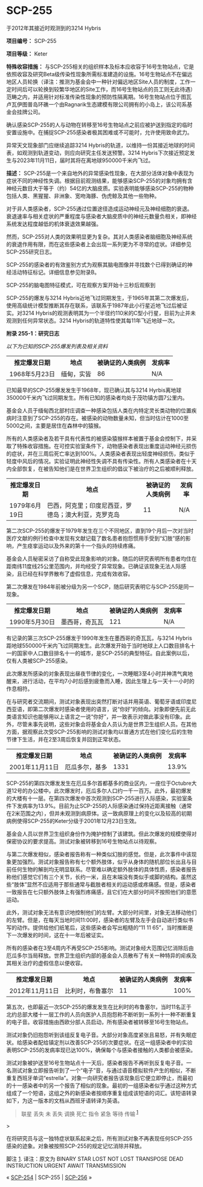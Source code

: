 # SCP-255
                        




于2012年其接近时观测到的3214 Hybris



**项目编号：** SCP-255

**项目等级：** Keter

**特殊收容措施：** 与SCP-255相关的组织样本及标本应收容于16号生物站点，它是依照收容及研究Beta级传染性现象所需标准建造的设施。16号生物站点不在偏远地区人员轮换（译注：推测为基金会中一种针对偏远地区Site人员的制度，工作一定时间后可以轮换到较繁华地区的Site工作，而16号生物站点的员工则无此待遇）范畴之内，并适用针对标准传染性现象的预防性隔离期。16号生物站点位于图瓦卢瓦伊图普岛环礁一个由Ragnarik生态建模有限公司拥有的小岛上，该公司系基金会挂牌公司。

确认感染SCP-255的人与动物在转移至16号生物站点之前应被护送到指定的临时安置设施中。在捕捉SCP-255感染者极其困难或不可能时，允许使用致命武力。

异常天文现象部门应继续追踪3214 Hybris的轨道，以维持一份其接近地球的时间表，如观测到轨道变动，则应向研究主任发送预警。3214 Hybris下次接近预定发生与2023年11月11日，届时其将在离地球950000千米内飞过。

**描述：** SCP-255是一个来自地外的异常感染性现象，在大部分活体对象中表现为症状不同的神经性失调。根据目前观测结果，能够感染SCP-255的对象均拥有含神经元数目大于等于（约）54亿的大脑皮质。实验表明能够感染SCP-255的物种包括人类、黑猩猩、非洲象、宽吻海豚、伪虎鲸及其他一些物种。

对于非人类感染者，SCP-255通过位置途径造成运动神经元及神经细胞的衰退。衰退速率与相关症状的严重程度与感染者大脑皮质中的神经元数量负相关，即神经系统发达程度越低的机体衰退效果越强。

然而，SCP-255对人类的效果明显更为复杂。其对人类感染者脑细胞及神经系统的衰退作用有限，而在这些感染者上会出现一系列更为不寻常的症状。详细参见SCP-255研究日志。

SCP-255的感染者的有效鉴别方式为观察其脑电图像并寻找数个已得到确证的神经活动特征标记。详细信息参见附录B。



SCP-255的脑电图特征模式，可在观察方案开始十三秒后观察到



SCP-255的爆发与3214 Hybris近地飞过同期发生，于1965年其第二次爆发后，使用高级统计模型推断其存在联系，该联系于1987年此小行星近地飞过后被证实。对3214 Hybris的观测表明其为一个半径约110米的C型小行星，目前为止并未观测到任何异常状态。3214 Hybris的轨道特性使其每11年飞近地球一次。

**附录 255-1：研究日志** 

*以下为已知的SCP-255爆发列表及相关资料* 

<table class='wiki-content-table'>
 <tr>
  <th colspan='1' rowspan='1'>&#25512;&#23450;&#29190;&#21457;&#26085;&#26399;</th>
  <th colspan='1' rowspan='1'>&#22320;&#28857;</th>
  <th colspan='1' rowspan='1'>&#34987;&#30830;&#35777;&#30340;&#20154;&#31867;&#30149;&#20363;</th>
  <th colspan='1' rowspan='1'>&#21457;&#30149;&#29575;</th>
 </tr>
 <tr>
  <td colspan='1' rowspan='1'>1968&#24180;5&#26376;23&#26085;</td>
  <td colspan='1' rowspan='1'>&#32517;&#30008;&#65292;&#23454;&#30342;</td>
  <td colspan='1' rowspan='1'>86</td>
  <td colspan='1' rowspan='1'>N/A</td>
 </tr>
</table>
已知最早的SCP-255爆发发生于1968年，现已确认其与3214 Hyrbis离地球350000千米内飞过同期发生。所有已知的感染者均处于茂叻镇方圆7公里内。

基金会人员于缅甸西北部村庄调查一种感染包括人类在内特定灵长类动物的位置疾病时注意到了SCP-255的存在。被感染的动物数量未知，但当时估计在1000至5000之间，主要是居住在森林中的猿猴。

所有的人类感染者及若干具有代表性的被感染猿猴样本被置于基金会控制下，并采取了特殊收容措施。在可控实验室条件下，动物感染者表现出重度运动神经元损伤的症状，并在三周后死亡率达到100%。人类感染者表现出轻度神经损伤，类似于轻度中风后的情况。实验证明此神经性失调不具有传染性。所有人类感染者在十天内全部恢复，在被告知他们是在世界卫生组织的倡议下被治疗的之后被顺利释放。

<table class='wiki-content-table'>
 <tr>
  <th colspan='1' rowspan='1'>&#25512;&#23450;&#29190;&#21457;&#26085;&#26399;</th>
  <th colspan='1' rowspan='1'>&#22320;&#28857;</th>
  <th colspan='1' rowspan='1'>&#34987;&#30830;&#35777;&#30340;&#20154;&#31867;&#30149;&#20363;</th>
  <th colspan='1' rowspan='1'>&#21457;&#30149;&#29575;</th>
 </tr>
 <tr>
  <td colspan='1' rowspan='1'>1979&#24180;6&#26376;19&#26085;</td>
  <td colspan='1' rowspan='1'>&#24052;&#35199;&#65292;&#38463;&#20811;&#37324;&#65307;&#21360;&#24230;&#23612;&#35199;&#20122;&#65292;&#32599;&#24503;&#23707;&#65307;&#28595;&#22823;&#21033;&#20122;&#65292;&#20811;&#32599;&#20811;&#23707;</td>
  <td colspan='1' rowspan='1'>11</td>
  <td colspan='1' rowspan='1'>N/A</td>
 </tr>
</table>
第二次SCP-255的爆发于1979年发生在三个不同地区，直到19个月后一次对当时医疗文献的例行检查中发现有文献记载了数名患者抱怨惯用手受到“幻肢”感的影响，产生痉挛运动以及外来的第十一个指头的持续疼痛。

基金会人员秘密采访了自称受此现象影响的对象。随后的研究表明所有患者均住在距南纬11度线25公里范围内，并均经受了异常现象。已确证该现象无法人际感染，且已经在科学界散布了虚假信息，完成有效收容。

第二次爆发在1984年前被分级为另一个SCP，随后研究表明它与SCP-255是同一现象。

<table class='wiki-content-table'>
 <tr>
  <th colspan='1' rowspan='1'>&#25512;&#23450;&#29190;&#21457;&#26085;&#26399;</th>
  <th colspan='1' rowspan='1'>&#22320;&#28857;</th>
  <th colspan='1' rowspan='1'>&#34987;&#30830;&#35777;&#30340;&#20154;&#31867;&#30149;&#20363;</th>
  <th colspan='1' rowspan='1'>&#21457;&#30149;&#29575;</th>
 </tr>
 <tr>
  <td colspan='1' rowspan='1'>1990&#24180;5&#26376;30&#26085;</td>
  <td colspan='1' rowspan='1'>&#22696;&#35199;&#21733;&#65292;&#22855;&#29926;&#29926;</td>
  <td colspan='1' rowspan='1'>121</td>
  <td colspan='1' rowspan='1'>N/A</td>
 </tr>
</table>
有记录的第三次SCP-255爆发于1990年发生在墨西哥的奇瓦瓦，与3214 Hybris距地球550000千米内飞过同期发生。此次爆发开始于当时地球上人口数目排名十一的国家中人口数目排名十一的城市，是SCP-255的典型特征。自此案例以后，仅有人类被SCP-255感染。

此次爆发所感染的对象表现出昼夜节律的变化，一次睡眠3至4小时并神清气爽地醒来，进行活动，在平均7小时后感到疲惫而入睡，因此生理上与一天十一小时的作息相符。

在与研究者交流期间，测试对象表现出突然打断对话并用英语、葡萄牙语或印度尼西亚语，即第二次爆发时感染者使用的语言，说“你好”的倾向。对象即便先前无此类语言知识也能够用以上语言之一说“你好”，并一致表示对做此事没有印象。此外，尽管未事先说明，这些对象会将基金会人员认为是世界卫生组织人员。在其他方面，据观察此次受SCP-255影响的测试对象均以普通方式在他们变化后的生物节律下生活，并在2至3周后恢复并回到正常状态。

<table class='wiki-content-table'>
 <tr>
  <th colspan='1' rowspan='1'>&#25512;&#23450;&#29190;&#21457;&#26085;&#26399;</th>
  <th colspan='1' rowspan='1'>&#22320;&#28857;</th>
  <th colspan='1' rowspan='1'>&#34987;&#30830;&#35777;&#30340;&#20154;&#31867;&#30149;&#20363;</th>
  <th colspan='1' rowspan='1'>&#21457;&#30149;&#29575;</th>
 </tr>
 <tr>
  <td colspan='1' rowspan='1'>2001&#24180;11&#26376;11&#26085;</td>
  <td colspan='1' rowspan='1'>&#21380;&#29916;&#22810;&#23572;&#65292;&#22522;&#22810;</td>
  <td colspan='1' rowspan='1'>1331</td>
  <td colspan='1' rowspan='1'>13.9%</td>
 </tr>
</table>
SCP-255的第四次爆发发生在厄瓜多尔首都基多的商业区内，一座位于Octubre大道12号的办公楼中。此次爆发时，厄瓜多尔人口约一千一百万。此外，最初爆发的大楼有十一层。在第四次爆发中首次观测到SCP-255进行人际感染，实验室条件下发病率为13.9%。目前为止SCP-255的人际感染通过保持近距离接触（通常在2米范围之内），但并未观测到病原体。这一致病原理上的变化以及较高的初期病例使得SCP-255的Keter分级于2001年12月23日生效。

基金会人员以世界卫生组织身份作为掩护控制了该建筑。但此次爆发的规模使得对保密协议的要求提高。测试对象被转移到16号生物站点以待观察。

与第二次爆发相似，感染者报告称有一种类似幻肢的感觉。但是，此次事件中该现象更加强烈。测试对象报告称有七个额外肢体，似乎从身体的随机部位长出且与目前任何生物的解剖均无明显联系。尽管难以确定额外肢体的具体性质，感染者报告称他们感觉它们有三个关节，长约一米，且在末端没有类似手或脚的结构。虽然这些“肢体”显然不应适用于那些通常与截肢者相关的运动感或疼痛感。但是，感染者一致报告在七只额外肢体上有强烈疼痛感，且它们在大部分时间不按照他们的意愿运动。

此外，测试对象无法有意识地控制他们的左臂。大部分时间里，对象无法移动他们的左臂。但是，在每天当地时间11:00时，感染者的左臂及左手会自动进行类似书写的动作。提供给他们纸笔后，这些感染者会写出粗糙的“11 11 65”，当时推断是下一次爆发的时间，这在十一年后被证实。

所有的感染者在3至4周内不再受SCP-255影响。测试对象经大范围记忆消除后由厄瓜多尔当局释放。世界卫生组织内部的基金会人员散布了有关一种特异的疟疾及其相关治疗的虚假信息以便收容。

<table class='wiki-content-table'>
 <tr>
  <th colspan='1' rowspan='1'>&#25512;&#23450;&#29190;&#21457;&#26085;&#26399;</th>
  <th colspan='1' rowspan='1'>&#22320;&#28857;</th>
  <th colspan='1' rowspan='1'>&#34987;&#30830;&#35777;&#30340;&#20154;&#31867;&#30149;&#20363;</th>
  <th colspan='1' rowspan='1'>&#21457;&#30149;&#29575;</th>
 </tr>
 <tr>
  <td colspan='1' rowspan='1'>2012&#24180;11&#26376;11&#26085;</td>
  <td colspan='1' rowspan='1'>&#27604;&#21033;&#26102;&#65292;&#24067;&#40065;&#22622;&#23572;</td>
  <td colspan='1' rowspan='1'>11</td>
  <td colspan='1' rowspan='1'>100%</td>
 </tr>
</table>
第五次，也即最近一次SCP-255的爆发发生在比利时的布鲁塞尔，当时11名正于北约总部大楼十一层工作的人员向医护人员抱怨称不断听到一系列十一种不断重复的电子音。收容措施由西欧分部人员启动，所有感染者被转移至16号生物站点。

测试对象仍旧抱怨听到该组反复电子音。大部分对象高度紧张且易怒，并有失眠症状。给感染者配给镇定剂以改善SCP-255的次要症状。在这一组感染者中的实验表明SCP-255的发病率现已达100%，确保每个与感染者接触的人类都会被感染。

测试对象被护送至16号生物站点十一天后，感染者报告不再听到反复电子音。一名测试对象立即报告听到了一个“电子”音，与通过语音模拟软件产生的相似，不断重复西班牙单词“estrella”。对象一向研究者报告该现象后它便立即停止，而最初的十一感染者中的另一个报告了相似的现象。最初的一组感染者似乎通过这种方式组成了一个短语，这组之外的新感染者按顺序重复组成该短语的词汇。该短语转录如下，为这一版本的文档从西班牙语转译为英语。


> 联星 丢失 未 丢失 调换 死亡 指令 紧急 等待 传输<sup class='footnoteref'>
 <a shape='rect' class='footnoteref' id='footnoteref-1' href='javascript:;' onclick='WIKIDOT.page.utils.scrollToReference(&apos;footnote-1&apos;)'>1</a>
</sup>
> 

在将研究员与这一独特症状联系起来之后，所有测试对象不再表现任何SCP-255感染的迹象。对象被按照SCP-255的规定记忆消除并释放。


脚注
<a shape='rect' href='javascript:;' onclick='WIKIDOT.page.utils.scrollToReference(&apos;footnoteref-1&apos;)'>1</a>. 译注：原文为 BINARY STAR LOST NOT LOST TRANSPOSE DEAD INSTRUCTION URGENT AWAIT TRANSMISSION



« [SCP-254](/scp-254) | SCP-255 | [SCP-256](/scp-256) »





                    